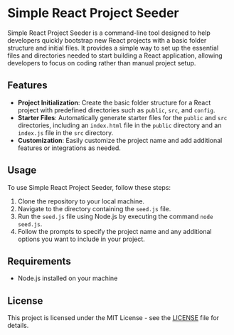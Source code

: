# Simple React Project Seeder

Simple React Project Seeder is a command-line tool designed to help developers quickly bootstrap new React projects with a basic folder structure and initial files. It provides a simple way to set up the essential files and directories needed to start building a React application, allowing developers to focus on coding rather than manual project setup.

## Features

- **Project Initialization**: Create the basic folder structure for a React project with predefined directories such as `public`, `src`, and `config`.
- **Starter Files**: Automatically generate starter files for the `public` and `src` directories, including an `index.html` file in the `public` directory and an `index.js` file in the `src` directory.
- **Customization**: Easily customize the project name and add additional features or integrations as needed.

## Usage

To use Simple React Project Seeder, follow these steps:

1. Clone the repository to your local machine.
2. Navigate to the directory containing the `seed.js` file.
3. Run the `seed.js` file using Node.js by executing the command `node seed.js`.
4. Follow the prompts to specify the project name and any additional options you want to include in your project.

## Requirements

- Node.js installed on your machine

## License

This project is licensed under the MIT License - see the [LICENSE](LICENSE) file for details.


